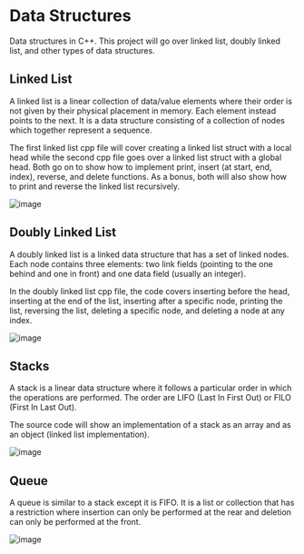 # Data Structures
Data structures in C++. This project will go over linked list, doubly linked list, and other types of data structures.

**Linked List**
--------------------
A linked list is a linear collection of data/value elements where their order is not given by their physical placement in memory. Each element instead points to the next. It is a data structure consisting of a collection of nodes which together represent a sequence.

The first linked list cpp file will cover creating a linked list struct with a local head while the second cpp file goes over a linked list struct with a global head. Both go on to show how to implement print, insert (at start, end, index), reverse, and delete functions. As a bonus, both will also show how to print and reverse the linked list recursively.  

![image](https://user-images.githubusercontent.com/100814612/163313907-1522e02b-b3e0-493f-b1c2-54a600e6a5f1.png)

**Doubly Linked List**
--------------------
A doubly linked list is a linked data structure that has a set of linked nodes. Each node contains three elements: two link fields (pointing to the one behind and one in front) and one data field (usually an integer).

In the doubly linked list cpp file, the code covers inserting before the head, inserting at the end of the list, inserting after a specific node, printing the list, reversing the list, deleting a specific node, and deleting a node at any index.

![image](https://user-images.githubusercontent.com/100814612/163319019-cb3246a4-be1b-4b4e-b659-6ead75abc6d3.png)

**Stacks**
-----------------
A stack is a linear data structure where it follows a particular order in which the operations are performed. The order are LIFO (Last In First Out) or FILO (First In Last Out).

The source code will show an implementation of a stack as an array and as an object (linked list implementation).

![image](https://user-images.githubusercontent.com/100814612/163494801-6b9aaa87-60b8-44c9-84b8-f2fc9ab41a54.png)

**Queue**
-----------------
A queue is similar to a stack except it is FIFO. It is a list or collection that has a restriction where insertion can only be performed at the rear and deletion can only be performed at the front.

![image](https://user-images.githubusercontent.com/100814612/163496502-98e219f1-e617-416f-8289-c98707263638.png)

